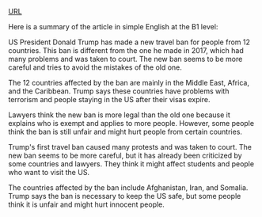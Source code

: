 <a href="https://www.bbc.com/news/articles/cd7gp8l1241o">URL</a>

<p>Here is a summary of the article in simple English at the B1 level:</p>
<p>US President Donald Trump has made a new travel ban for people from 12 countries. This ban is different from the one he made in 2017, which had many problems and was taken to court. The new ban seems to be more careful and tries to avoid the mistakes of the old one.</p>
<p>The 12 countries affected by the ban are mainly in the Middle East, Africa, and the Caribbean. Trump says these countries have problems with terrorism and people staying in the US after their visas expire.</p>
<p>Lawyers think the new ban is more legal than the old one because it explains who is exempt and applies to more people. However, some people think the ban is still unfair and might hurt people from certain countries.</p>
<p>Trump's first travel ban caused many protests and was taken to court. The new ban seems to be more careful, but it has already been criticized by some countries and lawyers. They think it might affect students and people who want to visit the US.</p>
<p>The countries affected by the ban include Afghanistan, Iran, and Somalia. Trump says the ban is necessary to keep the US safe, but some people think it is unfair and might hurt innocent people.</p>